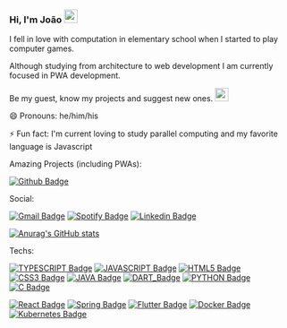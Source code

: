 ### Hi, I'm João <img width="24px" src="https://img.icons8.com/dusk/64/000000/v-live.png"/>

I fell in love with computation in elementary school when I started to play computer games. 

Although studying from architecture to web development I am currently focused in PWA development.

Be my guest, know my projects and suggest new ones. <img width="24px" src="https://img.icons8.com/plasticine/100/000000/idea.png"/>

😄 Pronouns: he/him/his

⚡ Fun fact: I'm current loving to study parallel computing and my favorite language is Javascript

Amazing Projects (including PWAs):

[![Github Badge](https://img.shields.io/badge/GitHub-100000?style=for-the-badge&logo=github&logoColor=white&link=https://github.com/petcomputacaoufrgs/)](https://github.com/petcomputacaoufrgs/)

Social:

[![Gmail Badge](https://img.shields.io/badge/Gmail-D14836?style=for-the-badge&logo=gmail&logoColor=white&link=mailto:jpedross1999@gmail.com)](jpedross1999@gmail.com)
[![Spotify Badge](https://img.shields.io/badge/Spotify-1ED760?&style=for-the-badge&logo=spotify&logoColor=white&link=https://open.spotify.com/user/21nhwoarbqw26ryoauqfrot5i?si=8e8FSM77RUuQIUV_76S_bg)](https://open.spotify.com/user/21nhwoarbqw26ryoauqfrot5i?si=8e8FSM77RUuQIUV_76S_bg)
[![Linkedin Badge](https://img.shields.io/badge/LinkedIn-0077B5?style=for-the-badge&logo=linkedin&logoColor=white&link=https://www.linkedin.com/in/jo%C3%A3o-pedro-s-39abb4115/)](https://www.linkedin.com/in/jo%C3%A3o-pedro-s-39abb4115/)

[![Anurag's GitHub stats](https://github-readme-stats.vercel.app/api?username=JPedroSilveira&show_icons=true&theme=material-palenight&hide_border=true&hide_title=true&count_private=true&bg_color=0D1117)](https://github.com/anuraghazra/github-readme-stats)

Techs:

[![TYPESCRIPT Badge](https://img.shields.io/badge/TypeScript-007ACC?style=for-the-badge&logo=typescript&logoColor=white)](Typescript)
[![JAVASCRIPT Badge](https://img.shields.io/badge/JavaScript-F7DF1E?style=for-the-badge&logo=javascript&logoColor=black)](JavaScript)
[![HTML5 Badge](https://img.shields.io/badge/HTML5-E34F26?style=for-the-badge&logo=html5&logoColor=white)](HTML5)
[![CSS3 Badge](https://img.shields.io/badge/CSS3-1572B6?style=for-the-badge&logo=css3&logoColor=white)](CSS3)
[![JAVA Badge](https://img.shields.io/badge/Java-ED8B00?style=for-the-badge&logo=java&logoColor=white)](Java)
[![DART_Badge](https://img.shields.io/badge/Dart-0175C2?style=for-the-badge&logo=dart&logoColor=white)](DART)
[![PYTHON Badge](https://img.shields.io/badge/Python-3776AB?style=for-the-badge&logo=python&logoColor=white)](Python)
[![C Badge](https://img.shields.io/badge/C-00599C?style=for-the-badge&logo=c&logoColor=white)](C)

[![React Badge](https://img.shields.io/badge/React-20232A?style=for-the-badge&logo=react&logoColor=61DAFB)](React)
[![Spring Badge](https://img.shields.io/badge/Spring-6DB33F?style=for-the-badge&logo=spring&logoColor=white)](Spring)
[![Flutter Badge](https://img.shields.io/badge/Flutter-02569B?style=for-the-badge&logo=flutter&logoColor=white)](Flutter)
[![Docker Badge](https://img.shields.io/badge/Docker-2CA5E0?style=for-the-badge&logo=docker&logoColor=white)](Docker)
[![Kubernetes Badge](https://img.shields.io/badge/kubernetes-326ce5.svg?&style=for-the-badge&logo=kubernetes&logoColor=white)](Kubernetes)



